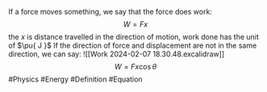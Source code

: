 If a force moves something, we say that the force does work:
$$
W=Fx
$$
the $x$ is distance travelled in the direction of motion, work done has the unit of $\pu{ J }$
If the direction of force and displacement are not in the same direction, we can say:
![[Work 2024-02-07 18.30.48.excalidraw]]
$$
W=Fx\cos \theta
$$
#Physics #Energy #Definition #Equation